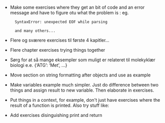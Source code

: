 



- Make some exercises where they get an bit of code and an error message and have to figure otu what the problem is : eg. 

        SyntaxError: unexpected EOF while parsing

        and many others...


- Flere og sværere exercises til første 4 kapitler...
- Flere chapter exercises trying things together
- Sørg for at så mange eksempler som muligt er relateret til molekyklær biologi e.e. {‘ATG’: ‘Met’, …}
- Move section on string formatting after objects and use as example 
- Make variables example much simpler. Just do difference between two things and assign result to new variable. Then elaborate in exercises.

- Put things in a context, for example, don't just have exercises where the result of a function is printed. Also try stuff like:
- Add exercises disinguishing print and return
